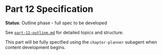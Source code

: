 # Part 12 Specification

**Status**: Outline phase - full spec to be developed

See [`part-12-outline.md`](./part-12-outline.md) for detailed topics and structure.

This part will be fully specified using the `chapter-planner` subagent when content development begins.
